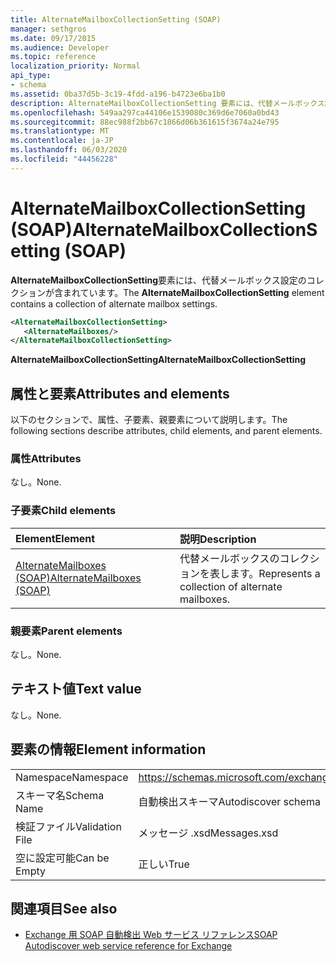 ```yaml
---
title: AlternateMailboxCollectionSetting (SOAP)
manager: sethgros
ms.date: 09/17/2015
ms.audience: Developer
ms.topic: reference
localization_priority: Normal
api_type:
- schema
ms.assetid: 0ba37d5b-3c19-4fdd-a196-b4723e6ba1b0
description: AlternateMailboxCollectionSetting 要素には、代替メールボックス設定のコレクションが含まれています。
ms.openlocfilehash: 549aa297ca44106e1539080c369d6e7060a0bd43
ms.sourcegitcommit: 88ec988f2bb67c1866d06b361615f3674a24e795
ms.translationtype: MT
ms.contentlocale: ja-JP
ms.lasthandoff: 06/03/2020
ms.locfileid: "44456228"
---
```

# <a name="alternatemailboxcollectionsetting-soap"></a><span data-ttu-id="8af5f-103">AlternateMailboxCollectionSetting (SOAP)</span><span class="sxs-lookup"><span data-stu-id="8af5f-103">AlternateMailboxCollectionSetting (SOAP)</span></span>

<span data-ttu-id="8af5f-104">**AlternateMailboxCollectionSetting**要素には、代替メールボックス設定のコレクションが含まれています。</span><span class="sxs-lookup"><span data-stu-id="8af5f-104">The **AlternateMailboxCollectionSetting** element contains a collection of alternate mailbox settings.</span></span> 
  
```XML
<AlternateMailboxCollectionSetting>
   <AlternateMailboxes/>
</AlternateMailboxCollectionSetting>
```

 <span data-ttu-id="8af5f-105">**AlternateMailboxCollectionSetting**</span><span class="sxs-lookup"><span data-stu-id="8af5f-105">**AlternateMailboxCollectionSetting**</span></span>
## <a name="attributes-and-elements"></a><span data-ttu-id="8af5f-106">属性と要素</span><span class="sxs-lookup"><span data-stu-id="8af5f-106">Attributes and elements</span></span>

<span data-ttu-id="8af5f-107">以下のセクションで、属性、子要素、親要素について説明します。</span><span class="sxs-lookup"><span data-stu-id="8af5f-107">The following sections describe attributes, child elements, and parent elements.</span></span>
  
### <a name="attributes"></a><span data-ttu-id="8af5f-108">属性</span><span class="sxs-lookup"><span data-stu-id="8af5f-108">Attributes</span></span>

<span data-ttu-id="8af5f-109">なし。</span><span class="sxs-lookup"><span data-stu-id="8af5f-109">None.</span></span>
  
### <a name="child-elements"></a><span data-ttu-id="8af5f-110">子要素</span><span class="sxs-lookup"><span data-stu-id="8af5f-110">Child elements</span></span>

|<span data-ttu-id="8af5f-111">**Element**</span><span class="sxs-lookup"><span data-stu-id="8af5f-111">**Element**</span></span>|<span data-ttu-id="8af5f-112">**説明**</span><span class="sxs-lookup"><span data-stu-id="8af5f-112">**Description**</span></span>|
|:-----|:-----|
|[<span data-ttu-id="8af5f-113">AlternateMailboxes (SOAP)</span><span class="sxs-lookup"><span data-stu-id="8af5f-113">AlternateMailboxes (SOAP)</span></span>](alternatemailboxes-soap.md) <br/> |<span data-ttu-id="8af5f-114">代替メールボックスのコレクションを表します。</span><span class="sxs-lookup"><span data-stu-id="8af5f-114">Represents a collection of alternate mailboxes.</span></span>  <br/> |
   
### <a name="parent-elements"></a><span data-ttu-id="8af5f-115">親要素</span><span class="sxs-lookup"><span data-stu-id="8af5f-115">Parent elements</span></span>

<span data-ttu-id="8af5f-116">なし。</span><span class="sxs-lookup"><span data-stu-id="8af5f-116">None.</span></span>
  
## <a name="text-value"></a><span data-ttu-id="8af5f-117">テキスト値</span><span class="sxs-lookup"><span data-stu-id="8af5f-117">Text value</span></span>

<span data-ttu-id="8af5f-118">なし。</span><span class="sxs-lookup"><span data-stu-id="8af5f-118">None.</span></span>
  
## <a name="element-information"></a><span data-ttu-id="8af5f-119">要素の情報</span><span class="sxs-lookup"><span data-stu-id="8af5f-119">Element information</span></span>

|||
|:-----|:-----|
|<span data-ttu-id="8af5f-120">Namespace</span><span class="sxs-lookup"><span data-stu-id="8af5f-120">Namespace</span></span>  <br/> |https://schemas.microsoft.com/exchange/2010/Autodiscover  <br/> |
|<span data-ttu-id="8af5f-121">スキーマ名</span><span class="sxs-lookup"><span data-stu-id="8af5f-121">Schema Name</span></span>  <br/> |<span data-ttu-id="8af5f-122">自動検出スキーマ</span><span class="sxs-lookup"><span data-stu-id="8af5f-122">Autodiscover schema</span></span>  <br/> |
|<span data-ttu-id="8af5f-123">検証ファイル</span><span class="sxs-lookup"><span data-stu-id="8af5f-123">Validation File</span></span>  <br/> |<span data-ttu-id="8af5f-124">メッセージ .xsd</span><span class="sxs-lookup"><span data-stu-id="8af5f-124">Messages.xsd</span></span>  <br/> |
|<span data-ttu-id="8af5f-125">空に設定可能</span><span class="sxs-lookup"><span data-stu-id="8af5f-125">Can be Empty</span></span>  <br/> |<span data-ttu-id="8af5f-126">正しい</span><span class="sxs-lookup"><span data-stu-id="8af5f-126">True</span></span>  <br/> |
   
## <a name="see-also"></a><span data-ttu-id="8af5f-127">関連項目</span><span class="sxs-lookup"><span data-stu-id="8af5f-127">See also</span></span>

- [<span data-ttu-id="8af5f-128">Exchange 用 SOAP 自動検出 Web サービス リファレンス</span><span class="sxs-lookup"><span data-stu-id="8af5f-128">SOAP Autodiscover web service reference for Exchange</span></span>](soap-autodiscover-web-service-reference-for-exchange.md)

